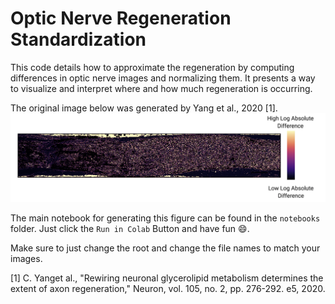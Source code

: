 # Optic Nerve Regeneration Standardization

This code details how to approximate the regeneration by computing differences in optic nerve images and normalizing them. It presents a way to visualize and interpret where and how much regeneration is occurring.

The original image below was generated by Yang et al., 2020 [1].
![png](imgs/cover-diff-img.png)


The main notebook for generating this figure can be found in the `notebooks` folder. Just click the `Run in Colab` Button and have fun 😄. 

Make sure to just change the root and change the file names to match your images.



 [1] C. Yanget al., "Rewiring neuronal glycerolipid metabolism determines the extent of axon regeneration," Neuron, vol. 105, no. 2, pp. 276-292. e5, 2020.
